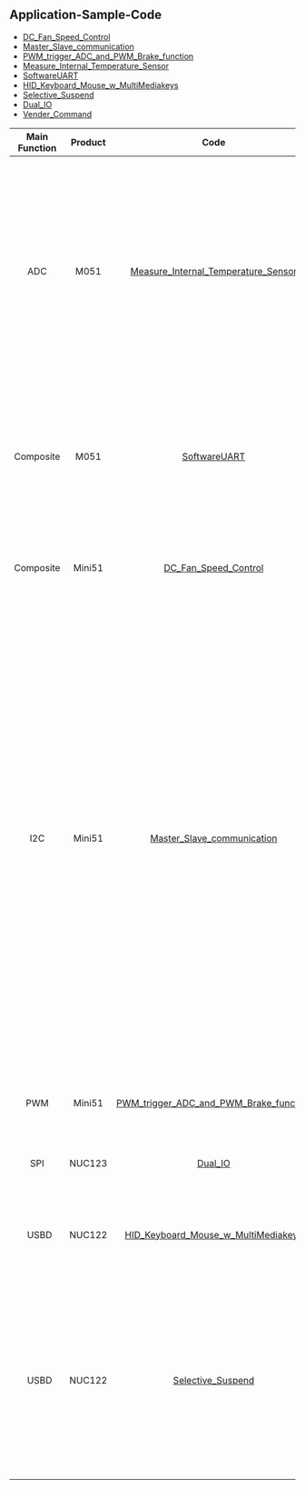 Application-Sample-Code
-----------------------
- [DC_Fan_Speed_Control](http://www.nuvoton.com/opencms/resource-download.jsp?tp_GUID=EC0120151216133919)
- [Master_Slave_communication](http://www.nuvoton.com/opencms/resource-download.jsp?tp_GUID=EC0120151216134016)
- [PWM_trigger_ADC_and_PWM_Brake_function](http://www.nuvoton.com/opencms/resource-download.jsp?tp_GUID=EC0120151216134105)
- [Measure_Internal_Temperature_Sensor](http://www.nuvoton.com/opencms/resource-download.jsp?tp_GUID=EC0120151216133639)
- [SoftwareUART](http://www.nuvoton.com/opencms/resource-download.jsp?tp_GUID=EC0120151216133807)
- [HID_Keyboard_Mouse_w_MultiMediakeys](http://www.nuvoton.com/opencms/resource-download.jsp?tp_GUID=EC0120151216134204)
- [Selective_Suspend](http://www.nuvoton.com/opencms/resource-download.jsp?tp_GUID=EC0120151216134257)
- [Dual_IO](http://www.nuvoton.com/opencms/resource-download.jsp?tp_GUID=EC0120151216134343)
- [Vender_Command](http://www.nuvoton.com/opencms/resource-download.jsp?tp_GUID=EC0120151216134432)


| Main Function | Product  | Code | Description |
| :-----------: | :------: | :--: | :---------  |
|      ADC      |   M051   | [Measure_Internal_Temperature_Sensor](http://www.nuvoton.com/opencms/resource-download.jsp?tp_GUID=EC0120151216133639) | Transform band-gap voltage through ADC7, and then use band-gap voltage to calculate ADC reference voltage. After that, use ADC7 to transform the value detected by a temperature sensor to calculate the voltage of temperature sensor. |
|   Composite   |  M051 | [SoftwareUART](http://www.nuvoton.com/opencms/resource-download.jsp?tp_GUID=EC0120151216133807) | Use GPIO to create software UART if the number of hardware UART is insufficient. This example is to create UART protocol from GPIO through time interrupt. |
|   Composite   |  Mini51 | [DC_Fan_Speed_Control](http://www.nuvoton.com/opencms/resource-download.jsp?tp_GUID=EC0120151216133919) | The fan speed is captured by Timer0 Capture, and then adjusted through PWM2. |
|   I2C   |  Mini51 | [Master_Slave_communication](http://www.nuvoton.com/opencms/resource-download.jsp?tp_GUID=EC0120151216134016) | A master transfers data to a slave. That is, the master transfers the slave address to call the slave, and then sends the data address to the slave and keeps transmitting 10 data to the slave. The slave saves data in sequence to the data address. After the transmission, the master will start to read data; the master sends the slave address and data address to the slave, and gets 10 data back in sequence from the slave. At last, the master compares the received data with the original data for verification. | 
|   PWM   |  Mini51 | [PWM_trigger_ADC_and_PWM_Brake_function](http://www.nuvoton.com/opencms/resource-download.jsp?tp_GUID=EC0120151216134105) | PWM output is configured to trigger ADC, and can be stopped by brake function. |
|   SPI   |  NUC123 | [Dual_IO](http://www.nuvoton.com/opencms/resource-download.jsp?tp_GUID=EC0120151216134343) | Speed up SPI Read/Write function by using Dual I/O. | 
|   USBD  |  NUC122 | [HID_Keyboard_Mouse_w_MultiMediakeys](http://www.nuvoton.com/opencms/resource-download.jsp?tp_GUID=EC0120151216134204) | Support HID keyboard and mouse devices simultaneously. Add source code to control Multi-Media Keys and LEDs. |
|   USBD  |  NUC122 | [Selective_Suspend](http://www.nuvoton.com/opencms/resource-download.jsp?tp_GUID=EC0120151216134257) | Support USB Selective Suspend function:          1. Need to declare USB 2.0 device                        2. Add 0xee to String descriptor                        3. Support vender command                           4. Support Windows 8 or later             | C0120151216134432) | Vender command sends data through the control transfer. There are three steps: setup, data and status. | 


